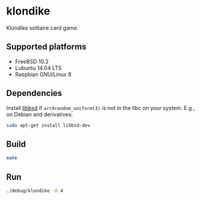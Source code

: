 # klondike

Klondike solitaire card game.

## Supported platforms

  * FreeBSD 10.2
  * Lubuntu 14.04 LTS
  * Raspbian GNU/Linux 8

## Dependencies

Install [libbsd](http://libbsd.freedesktop.org/wiki/) if `arc4random_uniform(3)`
is not in the libc on your system. E.g., on Debian and derivatives:

```bash
sudo apt-get install libbsd-dev
```

## Build

```bash
make
```

## Run

```bash
./debug/klondike -D 4
```

